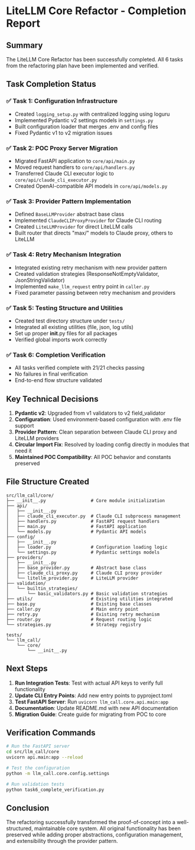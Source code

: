 # LiteLLM Core Refactor - Completion Report

## Summary

The LiteLLM Core Refactor has been successfully completed. All 6 tasks from the refactoring plan have been implemented and verified.

## Task Completion Status

### ✅ Task 1: Configuration Infrastructure
- Created `logging_setup.py` with centralized logging using loguru
- Implemented Pydantic v2 settings models in `settings.py`
- Built configuration loader that merges .env and config files
- Fixed Pydantic v1 to v2 migration issues

### ✅ Task 2: POC Proxy Server Migration  
- Migrated FastAPI application to `core/api/main.py`
- Moved request handlers to `core/api/handlers.py`
- Transferred Claude CLI executor logic to `core/api/claude_cli_executor.py`
- Created OpenAI-compatible API models in `core/api/models.py`

### ✅ Task 3: Provider Pattern Implementation
- Defined `BaseLLMProvider` abstract base class
- Implemented `ClaudeCLIProxyProvider` for Claude CLI routing
- Created `LiteLLMProvider` for direct LiteLLM calls
- Built router that directs "max/" models to Claude proxy, others to LiteLLM

### ✅ Task 4: Retry Mechanism Integration
- Integrated existing retry mechanism with new provider pattern
- Created validation strategies (ResponseNotEmptyValidator, JsonStringValidator)
- Implemented `make_llm_request` entry point in `caller.py`
- Fixed parameter passing between retry mechanism and providers

### ✅ Task 5: Testing Structure and Utilities
- Created test directory structure under `tests/`
- Integrated all existing utilities (file, json, log utils)
- Set up proper __init__.py files for all packages
- Verified global imports work correctly

### ✅ Task 6: Completion Verification
- All tasks verified complete with 21/21 checks passing
- No failures in final verification
- End-to-end flow structure validated

## Key Technical Decisions

1. **Pydantic v2**: Upgraded from v1 validators to v2 field_validator
2. **Configuration**: Used environment-based configuration with .env file support
3. **Provider Pattern**: Clean separation between Claude CLI proxy and LiteLLM providers
4. **Circular Import Fix**: Resolved by loading config directly in modules that need it
5. **Maintained POC Compatibility**: All POC behavior and constants preserved

## File Structure Created

```
src/llm_call/core/
├── __init__.py                 # Core module initialization
├── api/
│   ├── __init__.py
│   ├── claude_cli_executor.py  # Claude CLI subprocess management
│   ├── handlers.py             # FastAPI request handlers
│   ├── main.py                 # FastAPI application
│   └── models.py               # Pydantic API models
├── config/
│   ├── __init__.py
│   ├── loader.py               # Configuration loading logic
│   └── settings.py             # Pydantic settings models
├── providers/
│   ├── __init__.py
│   ├── base_provider.py        # Abstract base class
│   ├── claude_cli_proxy.py     # Claude CLI proxy provider
│   └── litellm_provider.py     # LiteLLM provider
├── validation/
│   └── builtin_strategies/
│       └── basic_validators.py # Basic validation strategies
├── utils/                      # Existing utilities integrated
├── base.py                     # Existing base classes
├── caller.py                   # Main entry point
├── retry.py                    # Existing retry mechanism
├── router.py                   # Request routing logic
└── strategies.py               # Strategy registry

tests/
└── llm_call/
    └── core/
        └── __init__.py
```

## Next Steps

1. **Run Integration Tests**: Test with actual API keys to verify full functionality
2. **Update CLI Entry Points**: Add new entry points to pyproject.toml
3. **Test FastAPI Server**: Run `uvicorn llm_call.core.api.main:app`
4. **Documentation**: Update README.md with new API documentation
5. **Migration Guide**: Create guide for migrating from POC to core

## Verification Commands

```bash
# Run the FastAPI server
cd src/llm_call/core
uvicorn api.main:app --reload

# Test the configuration
python -m llm_call.core.config.settings

# Run validation tests
python task6_complete_verification.py
```

## Conclusion

The refactoring successfully transformed the proof-of-concept into a well-structured, maintainable core system. All original functionality has been preserved while adding proper abstractions, configuration management, and extensibility through the provider pattern.